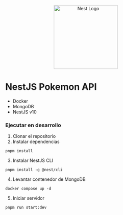 <p align="center">
  <a href="http://nestjs.com/" target="blank"><img src="https://nestjs.com/img/logo-small.svg" width="200" alt="Nest Logo" /></a>
</p>

# NestJS Pokemon API

- Docker
- MongoDB
- NestJS v10

### Ejecutar en desarrollo

1. Clonar el repositorio
2. Instalar dependencias

```
pnpm install
```

3. Instalar NestJS CLI

```
pnpm install -g @nest/cli
```

4. Levantar contenedor de MongoDB

```
docker compose up -d
```

5. Iniciar servidor

```
pnpm run start:dev
```
